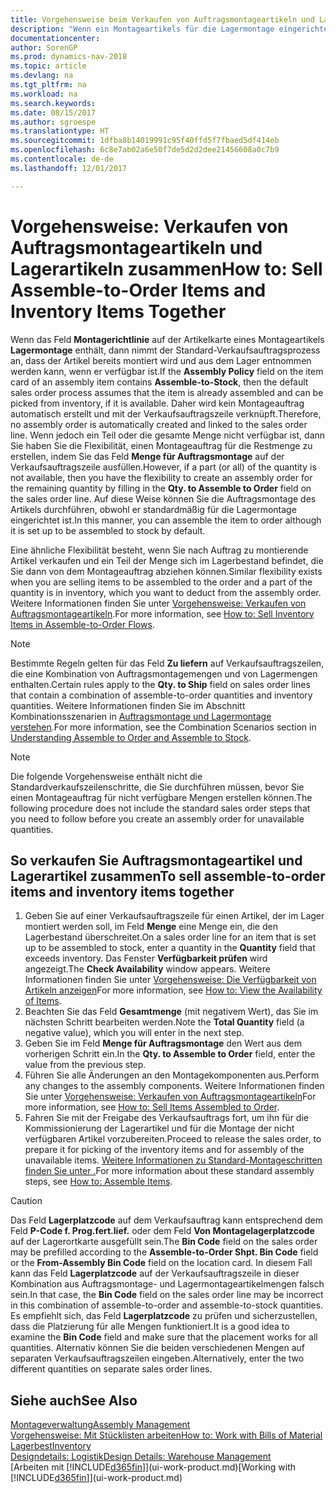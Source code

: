 ```yaml
---
title: Vorgehensweise beim Verkaufen von Auftragsmontageartikeln und Lagerartikeln zusammen
description: "Wenn ein Montageartikels für die Lagermontage eingerichtet ist, dann nimmt der Standard-Verkaufsauftragsprozess an, dass der Artikel bereits montiert wird und aus dem Lager entnommen werden kann, wenn er verfügbar ist. Wenn jedoch ein Teil oder die gesamte Menge nicht verfügbar ist, dann Sie haben Sie die Flexibilität, einen Montageauftrag für die Restmenge dynamisch zu erstellen."
documentationcenter: 
author: SorenGP
ms.prod: dynamics-nav-2018
ms.topic: article
ms.devlang: na
ms.tgt_pltfrm: na
ms.workload: na
ms.search.keywords: 
ms.date: 08/15/2017
ms.author: sgroespe
ms.translationtype: HT
ms.sourcegitcommit: 1dfba8b14019991c95f40ffd5f7fbaed5df414eb
ms.openlocfilehash: 6c8e7ab02a6e50f7de5d2d2dee21456608a0c7b9
ms.contentlocale: de-de
ms.lasthandoff: 12/01/2017

---
```

# <a name="how-to-sell-assemble-to-order-items-and-inventory-items-together"></a><span data-ttu-id="738f4-104">Vorgehensweise: Verkaufen von Auftragsmontageartikeln und Lagerartikeln zusammen</span><span class="sxs-lookup"><span data-stu-id="738f4-104">How to: Sell Assemble-to-Order Items and Inventory Items Together</span></span>
<span data-ttu-id="738f4-105">Wenn das Feld **Montagerichtlinie** auf der Artikelkarte eines Montageartikels **Lagermontage** enthält, dann nimmt der Standard-Verkaufsauftragsprozess an, dass der Artikel bereits montiert wird und aus dem Lager entnommen werden kann, wenn er verfügbar ist.</span><span class="sxs-lookup"><span data-stu-id="738f4-105">If the **Assembly Policy** field on the item card of an assembly item contains **Assemble-to-Stock**, then the default sales order process assumes that the item is already assembled and can be picked from inventory, if it is available.</span></span> <span data-ttu-id="738f4-106">Daher wird kein Montageauftrag automatisch erstellt und mit der Verkaufsauftragszeile verknüpft.</span><span class="sxs-lookup"><span data-stu-id="738f4-106">Therefore, no assembly order is automatically created and linked to the sales order line.</span></span> <span data-ttu-id="738f4-107">Wenn jedoch ein Teil oder die gesamte Menge nicht verfügbar ist, dann Sie haben Sie die Flexibilität, einen Montageauftrag für die Restmenge zu erstellen, indem Sie das Feld **Menge für Auftragsmontage** auf der Verkaufsauftragszeile ausfüllen.</span><span class="sxs-lookup"><span data-stu-id="738f4-107">However, if a part (or all) of the quantity is not available, then you have the flexibility to create an assembly order for the remaining quantity by filling in the **Qty. to Assemble to Order** field on the sales order line.</span></span> <span data-ttu-id="738f4-108">Auf diese Weise können Sie die Auftragsmontage des Artikels durchführen, obwohl er standardmäßig für die Lagermontage eingerichtet ist.</span><span class="sxs-lookup"><span data-stu-id="738f4-108">In this manner, you can assemble the item to order although it is set up to be assembled to stock by default.</span></span>  

<span data-ttu-id="738f4-109">Eine ähnliche Flexibilität besteht, wenn Sie nach Auftrag zu montierende Artikel verkaufen und ein Teil der Menge sich im Lagerbestand befindet, die Sie dann von dem Montageauftrag abziehen können.</span><span class="sxs-lookup"><span data-stu-id="738f4-109">Similar flexibility exists when you are selling items to be assembled to the order and a part of the quantity is in inventory, which you want to deduct from the assembly order.</span></span> <span data-ttu-id="738f4-110">Weitere Informationen finden Sie unter [Vorgehensweise: Verkaufen von Auftragsmontageartikeln](assembly-how-to-sell-inventory-items-in-assemble-to-order-flows.md).</span><span class="sxs-lookup"><span data-stu-id="738f4-110">For more information, see [How to: Sell Inventory Items in Assemble-to-Order Flows](assembly-how-to-sell-inventory-items-in-assemble-to-order-flows.md).</span></span>  

> [!NOTE]  
>  <span data-ttu-id="738f4-111">Bestimmte Regeln gelten für das Feld **Zu liefern** auf Verkaufsauftragszeilen, die eine Kombination von Auftragsmontagemengen und von Lagermengen enthalten.</span><span class="sxs-lookup"><span data-stu-id="738f4-111">Certain rules apply to the **Qty. to Ship** field on sales order lines that contain a combination of assemble-to-order quantities and inventory quantities.</span></span> <span data-ttu-id="738f4-112">Weitere Informationen finden Sie im Abschnitt Kombinationsszenarien in [Auftragsmontage und Lagermontage verstehen](assembly-assemble-to-order-or-assemble-to-stock.md).</span><span class="sxs-lookup"><span data-stu-id="738f4-112">For more information, see the Combination Scenarios section in [Understanding Assemble to Order and Assemble to Stock](assembly-assemble-to-order-or-assemble-to-stock.md).</span></span>  

> [!NOTE]  
>  <span data-ttu-id="738f4-113">Die folgende Vorgehensweise enthält nicht die Standardverkaufszeilenschritte, die Sie durchführen müssen, bevor Sie einen Montageauftrag für nicht verfügbare Mengen erstellen können.</span><span class="sxs-lookup"><span data-stu-id="738f4-113">The following procedure does not include the standard sales order steps that you need to follow before you create an assembly order for unavailable quantities.</span></span>

## <a name="to-sell-assemble-to-order-items-and-inventory-items-together"></a><span data-ttu-id="738f4-114">So verkaufen Sie Auftragsmontageartikel und Lagerartikel zusammen</span><span class="sxs-lookup"><span data-stu-id="738f4-114">To sell assemble-to-order items and inventory items together</span></span>  
1.  <span data-ttu-id="738f4-115">Geben Sie auf einer Verkaufsauftragszeile für einen Artikel, der im Lager montiert werden soll, im Feld **Menge** eine Menge ein, die den Lagerbestand überschreitet.</span><span class="sxs-lookup"><span data-stu-id="738f4-115">On a sales order line for an item that is set up to be assembled to stock, enter a quantity in the **Quantity** field that exceeds inventory.</span></span> <span data-ttu-id="738f4-116">Das Fenster **Verfügbarkeit prüfen** wird angezeigt.</span><span class="sxs-lookup"><span data-stu-id="738f4-116">The **Check Availability** window appears.</span></span> <span data-ttu-id="738f4-117">Weitere Informationen finden Sie unter [Vorgehensweise: Die Verfügbarkeit von Artikeln anzeigen](inventory-how-availability-overview.md)</span><span class="sxs-lookup"><span data-stu-id="738f4-117">For more information, see [How to: View the Availability of Items](inventory-how-availability-overview.md).</span></span> 
2.  <span data-ttu-id="738f4-118">Beachten Sie das Feld **Gesamtmenge** (mit negativem Wert), das Sie im nächsten Schritt bearbeiten werden.</span><span class="sxs-lookup"><span data-stu-id="738f4-118">Note the **Total Quantity** field (a negative value), which you will enter in the next step.</span></span>  
3.  <span data-ttu-id="738f4-119">Geben Sie im Feld **Menge für Auftragsmontage** den Wert aus dem vorherigen Schritt ein.</span><span class="sxs-lookup"><span data-stu-id="738f4-119">In the **Qty. to Assemble to Order** field, enter the value from the previous step.</span></span>  
4.  <span data-ttu-id="738f4-120">Führen Sie alle Änderungen an den Montagekomponenten aus.</span><span class="sxs-lookup"><span data-stu-id="738f4-120">Perform any changes to the assembly components.</span></span> <span data-ttu-id="738f4-121">Weitere Informationen finden Sie unter [Vorgehensweise: Verkaufen von Auftragsmontageartikeln](assembly-how-to-sell-items-assembled-to-order.md)</span><span class="sxs-lookup"><span data-stu-id="738f4-121">For more information, see [How to: Sell Items Assembled to Order](assembly-how-to-sell-items-assembled-to-order.md).</span></span>  
5.  <span data-ttu-id="738f4-122">Fahren Sie mit der Freigabe des Verkaufsauftrags fort, um ihn für die Kommissionierung der Lagerartikel und für die Montage der nicht verfügbaren Artikel vorzubereiten.</span><span class="sxs-lookup"><span data-stu-id="738f4-122">Proceed to release the sales order, to prepare it for picking of the inventory items and for assembly of the unavailable items.</span></span> <span data-ttu-id="738f4-123">[Weitere Informationen zu Standard-Montageschritten finden Sie unter .](assembly-how-to-assemble-items.md)</span><span class="sxs-lookup"><span data-stu-id="738f4-123">For more information about these standard assembly steps, see [How to: Assemble Items](assembly-how-to-assemble-items.md).</span></span>  

> [!CAUTION]  
>  <span data-ttu-id="738f4-124">Das Feld **Lagerplatzcode** auf dem Verkaufsauftrag kann entsprechend dem Feld **P-Code f. Prog.fert.lief.** oder dem Feld **Von Montagelagerplatzcode** auf der Lagerortkarte ausgefüllt sein.</span><span class="sxs-lookup"><span data-stu-id="738f4-124">The **Bin Code** field on the sales order may be prefilled according to the **Assemble-to-Order Shpt. Bin Code** field or the **From-Assembly Bin Code** field on the location card.</span></span> <span data-ttu-id="738f4-125">In diesem Fall kann das Feld **Lagerplatzcode** auf der Verkaufsauftragszeile in dieser Kombination aus Auftragsmontage- und Lagermontageartikelmengen falsch sein.</span><span class="sxs-lookup"><span data-stu-id="738f4-125">In that case, the **Bin Code** field on the sales order line may be incorrect in this combination of assemble-to-order and assemble-to-stock quantities.</span></span> <span data-ttu-id="738f4-126">Es empfiehlt sich, das Feld **Lagerplatzcode** zu prüfen und sicherzustellen, dass die Platzierung für alle Mengen funktioniert.</span><span class="sxs-lookup"><span data-stu-id="738f4-126">It is a good idea to examine the **Bin Code** field and make sure that the placement works for all quantities.</span></span> <span data-ttu-id="738f4-127">Alternativ können Sie die beiden verschiedenen Mengen auf separaten Verkaufsauftragszeilen eingeben.</span><span class="sxs-lookup"><span data-stu-id="738f4-127">Alternatively, enter the two different quantities on separate sales order lines.</span></span>  

## <a name="see-also"></a><span data-ttu-id="738f4-128">Siehe auch</span><span class="sxs-lookup"><span data-stu-id="738f4-128">See Also</span></span>  
[<span data-ttu-id="738f4-129">Montageverwaltung</span><span class="sxs-lookup"><span data-stu-id="738f4-129">Assembly Management</span></span>](assembly-assemble-items.md)  
[<span data-ttu-id="738f4-130">Vorgehensweise: Mit Stücklisten arbeiten</span><span class="sxs-lookup"><span data-stu-id="738f4-130">How to: Work with Bills of Material</span></span>](inventory-how-work-BOMs.md)  
[<span data-ttu-id="738f4-131">Lagerbest</span><span class="sxs-lookup"><span data-stu-id="738f4-131">Inventory</span></span>](inventory-manage-inventory.md)  
[<span data-ttu-id="738f4-132">Designdetails: Logistik</span><span class="sxs-lookup"><span data-stu-id="738f4-132">Design Details: Warehouse Management</span></span>](design-details-warehouse-management.md)  
<span data-ttu-id="738f4-133">[Arbeiten mit [!INCLUDE[d365fin](includes/d365fin_md.md)]](ui-work-product.md)</span><span class="sxs-lookup"><span data-stu-id="738f4-133">[Working with [!INCLUDE[d365fin](includes/d365fin_md.md)]](ui-work-product.md)</span></span>

